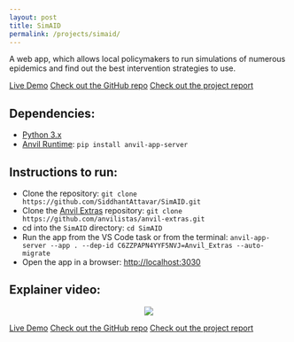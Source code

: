 ```yaml
---
layout: post
title: SimAID
permalink: /projects/simaid/
---
```


A web app, which allows local policymakers to run simulations of numerous epidemics and find out the best intervention strategies to use.

[Live Demo](https://simaid.anvil.app/)
[Check out the GitHub repo](https://github.com/SiddhantAttavar/SimAID)
[Check out the project report](https://drive.google.com/file/d/1DBn9F0UZLKpxfyLS4mIhShBJoQjaCZC3/view?usp=sharing)

## Dependencies: <a name = "dependencies"></a>
 - [Python 3.x](https://www.python.org/downloads/)
 - [Anvil Runtime](https://github.com/anvil-works/anvil-runtime): `pip install anvil-app-server`

## Instructions to run: <a name = "instructions-to-run"></a>
 - Clone the repository: `git clone https://github.com/SiddhantAttavar/SimAID.git`
 - Clone the [Anvil Extras](https://github.com/anvilistas/anvil-extras) repository: `git clone https://github.com/anvilistas/anvil-extras.git`
 - cd into the `SimAID` directory: `cd SimAID`
 - Run the app from the VS Code task or from the terminal: `anvil-app-server --app . --dep-id C6ZZPAPN4YYF5NVJ=Anvil_Extras --auto-migrate`
 - Open the app in a browser: [http://localhost:3030](http://localhost:3030)

## Explainer video: <a name = "explainer-video"></a>

<p align = "center">
  <a href = "https://youtu.be/wsO8-pZ50V8">
    <img src = "https://img.youtube.com/vi/wsO8-pZ50V8/0.jpg">
  </a>
</p>

[Live Demo](https://simaid.anvil.app/)
[Check out the GitHub repo](https://github.com/SiddhantAttavar/SimAID)
[Check out the project report](https://drive.google.com/file/d/1DBn9F0UZLKpxfyLS4mIhShBJoQjaCZC3/view?usp=sharing)

